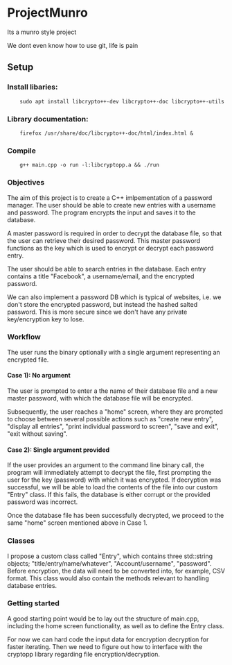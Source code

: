 # ProjectMunro
Its a munro style project

We dont even know how to use git, life is pain

## Setup

### Install libaries:

```
	sudo apt install libcrypto++-dev libcrypto++-doc libcrypto++-utils
```
### Library documentation:

```
	firefox /usr/share/doc/libcrypto++-doc/html/index.html &
```
### Compile

```
	g++ main.cpp -o run -l:libcryptopp.a && ./run
```

### Objectives
The aim of this project is to create a C++ imlpementation
of a password manager. The user should be able to create new
entries with a username and password. The program encrypts 
the input and saves it to the database.

A master password is required in order to decrypt the database
file, so that the user can retrieve their desired password. This
master password functions as the key which is used to encrypt
or decrypt each password entry.

The user should be able to search entries in the database.
Each entry contains a title "Facebook", a username/email,
and the encrypted password.

We can also implement a password DB which is typical of websites,
i.e. we don't store the encrypted password, but instead the hashed
salted password. This is more secure since we don't have any private
key/encryption key to lose.

### Workflow
The user runs the binary optionally with a single argument representing
an encrypted file.

#### Case 1): No argument
The user is prompted to enter a the name of their database file and a
new master password, with which the database file will be encrypted.

Subsequently, the user reaches a "home" screen, where they are prompted
to choose between several possible actions such as "create new entry",
"display all entries", "print individual password to screen", "save and exit",
"exit without saving".

#### Case 2): Single argument provided
If the user provides an argument to the command line binary call, the program
will immediately attempt to decrypt the file, first prompting the user for
the key (password) with which it was encrypted. If decryption was successful,
we will be able to load the contents of the file into our custom "Entry" class.
If this fails, the database is either corrupt or the provided password was incorrect.

Once the database file has been successfully decrypted, we proceed to the same
"home" screen mentioned above in Case 1.

### Classes
I propose a custom class called "Entry", which contains three std::string objects;
"title/entry/name/whatever", "Account/username", "password". Before encryption,
the data will need to be converted into, for example, CSV format. This class would
also contain the methods relevant to handling database entries.

### Getting started
A good starting point would be to lay out the structure of main.cpp, including the
home screen functionality, as well as to define the Entry class.

For now we can hard code the input data for encryption decryption for faster iterating.
Then we need to figure out how to interface with the cryptopp library regarding file
encryption/decryption.